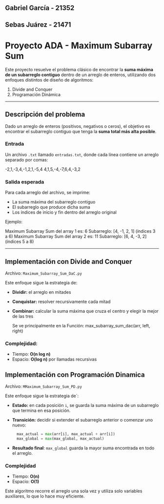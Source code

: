 ## Gabriel García - 21352
## Sebas Juárez - 21471

# Proyecto ADA - Maximum Subarray Sum

Este proyecto resuelve el problema clásico de encontrar la **suma máxima de un subarreglo contiguo** dentro de un arreglo de enteros, utilizando dos enfoques distintos de diseño de algoritmos:

1. Divide and Conquer
2. Programación Dinámica

---

## Descripción del problema

Dado un arreglo de enteros (positivos, negativos o ceros), el objetivo es encontrar el subarreglo contiguo que tenga la **suma total más alta posible**.

### Entrada
Un archivo `.txt` llamado `entradas.txt`, donde cada línea contiene un arreglo separado por comas:

-2,1,-3,4,-1,2,1,-5,4 4,1,5,-4,-7,6,4,-3,2


### Salida esperada
Para cada arreglo del archivo, se imprime:

- La suma máxima del subarreglo contiguo
- El subarreglo que produce dicha suma
- Los índices de inicio y fin dentro del arreglo original

Ejemplo:

Maximum Subarray Sum del array 1 es: 6 Subarreglo: [4, -1, 2, 1] (índices 3 a 6)
Maximum Subarray Sum del array 2 es: 11 Subarreglo: [6, 4, -3, 2] (índices 5 a 8)


---

## Implementación con Divide and Conquer

Archivo: `Maximum_Subarray_Sum_DaC.py`

Este enfoque sigue la estrategia de:

- **Dividir:** el arreglo en mitades
- **Conquistar:** resolver recursivamente cada mitad
- **Combinar:** calcular la suma máxima que cruza el centro y elegir la mejor de las tres

  Se ve principalmente en la Función: max_subarray_sum_dac(arr, left, right)

### Complejidad:
- Tiempo: **O(n log n)**
- Espacio: **O(log n)** por llamadas recursivas

## Implementación con Programación Dinamica

Archivo: `MMaximum_Subarray_Sum_PD.py`

Este enfoque sigue la estrategia de´:

- **Estado:** en cada posición `i`, se guarda la suma máxima de un subarreglo que termina en esa posición.
- **Transición:** decidir si extender el subarreglo anterior o comenzar uno nuevo:

  ```python
    max_actual = max(arr[i], max_actual + arr[i])
    max_global = max(max_global, max_actual)
    ```

- **Resultado final**: `max_global` guarda la mayor suma encontrada en todo el arreglo.

### Complejidad
- Tiempo: **O(n)**
- Espacio: **O(1)**

Este algoritmo recorre el arreglo una sola vez y utiliza solo variables auxiliares, lo que lo hace muy eficiente.